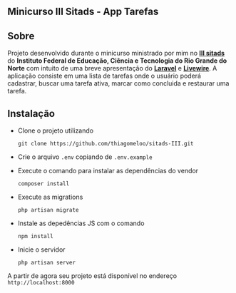 ## Minicurso III Sitads - App Tarefas

## Sobre
Projeto desenvolvido durante o minicurso ministrado por mim no **[III sitads](https://eventos.ifrn.edu.br/nc/sitads-2025/home)** do **Instituto Federal de Educação, Ciência e Tecnologia do Rio Grande do Norte** com intuito de uma breve apresentação do **[Laravel](https://laravel.com)** e **[Livewire](https://livewire.laravel.com/)**. A aplicação consiste em uma lista de tarefas onde o usuário poderá cadastrar, buscar uma tarefa ativa, marcar como concluida e restaurar uma tarefa.

<!-- ![alt](./screenshots/example.png) -->

## Instalação

- Clone o projeto utilizando
    ```
    git clone https://github.com/thiagomeloo/sitads-III.git
    ```
- Crie o arquivo ```.env``` copiando de ```.env.example```

- Execute o comando para instalar as dependências do vendor
    ```
    composer install
    ```
- Execute as migrations 
    ```
    php artisan migrate
    ```
- Instale as depedências JS com o comando
    ```
    npm install
    ```
- Inicie o servidor
    ```
    php artisan server
    ```
A partir de agora seu projeto está disponível no endereço ```http://localhost:8000```

